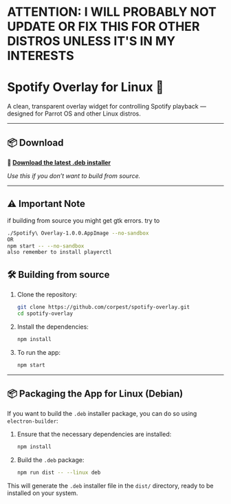 # ATTENTION: I WILL PROBABLY NOT UPDATE OR FIX THIS FOR OTHER DISTROS UNLESS IT'S IN MY INTERESTS

# Spotify Overlay for Linux 🎵

A clean, transparent overlay widget for controlling Spotify playback — designed for Parrot OS and other Linux distros.

---

## 📦 Download

**🔗 [Download the latest .deb installer](https://github.com/corpest/spotify-overlay/releases/latest)**

_Use this if you don’t want to build from source._

---
## ⚠️ Important Note
if building from source you might get gtk errors. try to
```bash
./Spotify\ Overlay-1.0.0.AppImage --no-sandbox
OR
npm start -- --no-sandbox
also remember to install playerctl
```
## 🛠️ Building from source

1. Clone the repository:

    ```bash
    git clone https://github.com/corpest/spotify-overlay.git
    cd spotify-overlay
    ```

2. Install the dependencies:

    ```bash
    npm install
    ```

3. To run the app:

    ```bash
    npm start
    ```

---

## 📦 Packaging the App for Linux (Debian)

If you want to build the `.deb` installer package, you can do so using `electron-builder`:

1. Ensure that the necessary dependencies are installed:

    ```bash
    npm install
    ```

2. Build the `.deb` package:

    ```bash
    npm run dist -- --linux deb
    ```

This will generate the `.deb` installer file in the `dist/` directory, ready to be installed on your system.
